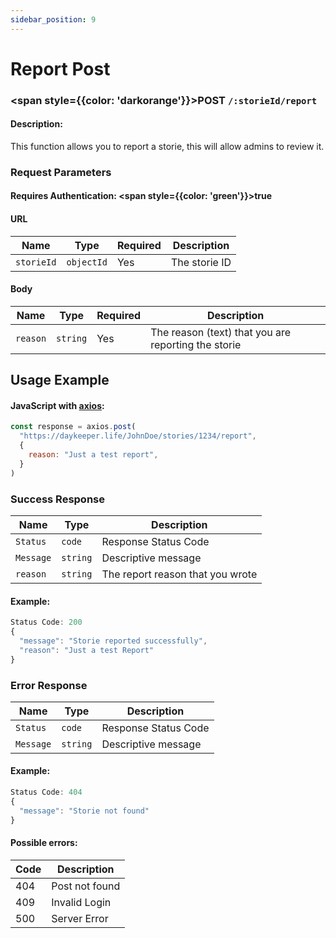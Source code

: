 ```yaml
---
sidebar_position: 9
---
```


# Report Post

### <span style={{color: 'darkorange'}}>POST</span> `/:storieId/report`

#### Description:

This function allows you to report a storie, this will allow admins to review it.

### Request Parameters

#### Requires Authentication: <span style={{color: 'green'}}>true</span>

#### URL

| Name       | Type       | Required | Description   |
| ---------- | ---------- | -------- | ------------- |
| `storieId` | `objectId` | Yes      | The storie ID |

#### Body

| Name     | Type     | Required | Description                                         |
| -------- | -------- | -------- | --------------------------------------------------- |
| `reason` | `string` | Yes      | The reason (text) that you are reporting the storie |

## Usage Example

#### JavaScript with <a href="https://axios-http.com/docs/intro">axios</a>:

```javascript
const response = axios.post(
  "https://daykeeper.life/JohnDoe/stories/1234/report",
  {
    reason: "Just a test report",
  }
)
```

### Success Response

| Name      | Type     | Description                      |
| --------- | -------- | -------------------------------- |
| `Status`  | `code`   | Response Status Code             |
| `Message` | `string` | Descriptive message              |
| `reason`  | `string` | The report reason that you wrote |

#### Example:

```javascript
Status Code: 200
{
  "message": "Storie reported successfully",
  "reason": "Just a test Report"
}
```

### Error Response

| Name      | Type     | Description          |
| --------- | -------- | -------------------- |
| `Status`  | `code`   | Response Status Code |
| `Message` | `string` | Descriptive message  |

#### Example:

```javascript
Status Code: 404
{
  "message": "Storie not found"
}
```

#### Possible errors:

| Code | Description    |
| ---- | -------------- |
| 404  | Post not found |
| 409  | Invalid Login  |
| 500  | Server Error   |
